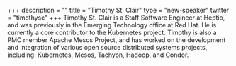 +++
description = ""
title = "Timothy St. Clair"
type = "new-speaker"
twitter = "timothysc"
+++
Timothy St. Clair is a Staff Software Engineer at Heptio, and was previously in the Emerging Technology office at Red Hat. He is currently a core contributor to the Kubernetes project. Timothy is also a PMC member Apache Mesos Project, and has worked on the development and integration of various open source distributed systems projects, including: Kubernetes, Mesos, Tachyon, Hadoop, and Condor.
